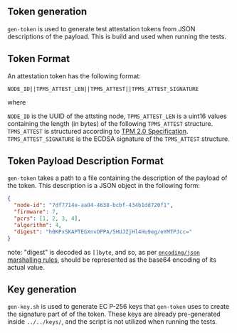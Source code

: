 ## Token generation

`gen-token` is used to generate test attestation tokens from JSON descriptions
of the payload. This is build and used when running the tests.

## Token Format

An attestation token has the following format:

    NODE_ID||TPMS_ATTEST_LEN||TPMS_ATTEST||TPMS_ATTEST_SIGNATURE

where

`NODE_ID` is the UUID of the attsting node, `TPMS_ATTEST_LEN` is a uint16
values containing the length (in bytes) of the following `TPMS_ATTEST`
structure. `TPMS_ATTEST` is structured according to
[TPM 2.0
Specification](https://trustedcomputinggroup.org/wp-content/uploads/TCG_TPM2_r1p59_Part2_Structures_pub.pdf).
`TPMS_ATTEST_SIGNATURE` is the ECDSA signature of the `TPMS_ATTEST` structure.

## Token Payload Description Format

`gen-token` takes a path to a file containing the description of the payload
of the token. This description is a JSON object in the following form:

```json
{
  "node-id": "7df7714e-aa04-4638-bcbf-434b1dd720f1",
  "firmware": 7,
  "pcrs": [1, 2, 3, 4],
  "algorithm": 4,
  "digest": "h0KPxSKAPTEGXnvOPPA/5HUJZjHl4Hu9eg/eYMTPJcc="
}
```

note: "digest" is decoded as `[]byte`, and so, as per
[`encoding/json` marshalling rules](https://pkg.go.dev/encoding/json#Marshal),
should be represented as the base64 encoding of its actual value.

## Key generation

`gen-key.sh` is used to generate EC P-256 keys that `gen-token` uses to create
the signature part of of the token. These keys are already pre-generated inside
`../../keys/`, and the script is not utilized when running the tests.
